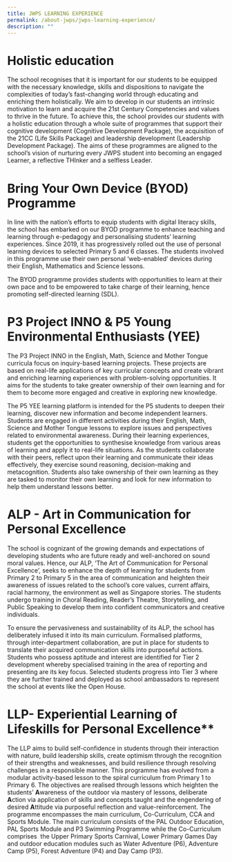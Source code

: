 ```yaml
---
title: JWPS LEARNING EXPERIENCE
permalink: /about-jwps/jwps-learning-experience/
description: ""
---
```

# Holistic education 

The school recognises that it is important for our students to be equipped with the necessary knowledge, skills and dispositions to navigate the complexities of today’s fast-changing world through educating and enriching them holistically. We aim to develop in our students an intrinsic motivation to learn and acquire the 21st Century Competencies and values to thrive in the future. To achieve this, the school provides our students with a holistic education through a whole suite of programmes that support their cognitive development (Cognitive Development Package), the acquisition of the 21CC (Life Skills Package) and leadership development (Leadership Development Package). The aims of these programmes are aligned to the school’s vision of nurturing every JWPS student into becoming an engaged Learner, a reflective THInker and a selfless Leader. 


# Bring Your Own Device (BYOD) Programme

In line with the nation’s efforts to equip students with digital literacy skills, the school has embarked on our BYOD programme to enhance teaching and learning through e-pedagogy and personalising students’ learning experiences. Since 2019, it has progressively rolled out the use of personal learning devices to selected Primary 5 and 6 classes. The students involved in this programme use their own personal ‘web-enabled’ devices during their English, Mathematics and Science lessons.

The BYOD programme provides students with opportunities to learn at their own pace and to be empowered to take charge of their learning, hence promoting self-directed learning (SDL). 

# P3 Project INNO & P5 Young Environmental Enthusiasts (YEE)

The P3 Project INNO in the English, Math, Science and Mother Tongue curricula focus on inquiry-based learning projects. These projects are based on real-life applications of key curricular concepts and create vibrant and enriching learning experiences with problem-solving opportunities. It aims for the students to take greater ownership of their own learning and for them to become more engaged and creative in exploring new knowledge.

The P5 YEE learning platform is intended for the P5 students to deepen their learning, discover new information and become independent learners. Students are engaged in different activities during their English, Math, Science and Mother Tongue lessons to explore issues and perspectives related to environmental awareness. During their learning experiences, students get the opportunities to synthesise knowledge from various areas of learning and apply it to real-life situations. As the students collaborate with their peers, reflect upon their learning and communicate their ideas effectively, they exercise sound reasoning, decision-making and metacognition. Students also take ownership of their own learning as they are tasked to monitor their own learning and look for new information to help them understand lessons better.

# ALP - Art in Communication for Personal Excellence

The school is cognizant of the growing demands and expectations of developing students who are future ready and well-anchored on sound moral values. Hence, our ALP, ‘The Art of Communication for Personal Excellence’, seeks to enhance the depth of learning for students from Primary 2 to Primary 5 in the area of communication and heighten their awareness of issues related to the school’s core values, current affairs, racial harmony, the environment as well as Singapore stories. The students undergo training in Choral Reading, Reader’s Theatre, Storytelling, and Public Speaking to develop them into confident communicators and creative individuals.

To ensure the pervasiveness and sustainability of its ALP, the school has deliberately infused it into its main curriculum. Formalised platforms, through inter-department collaboration, are put in place for students to translate their acquired communication skills into purposeful actions. Students who possess aptitude and interest are identified for Tier 2 development whereby specialised training in the area of reporting and presenting are its key focus. Selected students progress into Tier 3 where they are further trained and deployed as school ambassadors to represent the school at events like the Open House.

# LLP- Experiential Learning of Lifeskills for Personal Excellence**

The LLP aims to build self-confidence in students through their interaction with nature, build leadership skills, create optimism through the recognition of their strengths and weaknesses, and build resilience through resolving challenges in a responsible manner. This programme has evolved from a modular activity-based lesson to the spiral curriculum from Primary 1 to Primary 6. The objectives are realised through lessons which heighten the students’ **A**wareness of the outdoor via mastery of lessons, deliberate **A**ction via application of skills and concepts taught and the engendering of desired **A**ttitude via purposeful reflection and value-reinforcement. The programme encompasses the main curriculum, Co-Curriculum, CCA and Sports Module. The main curriculum consists of the PAL Outdoor Education, PAL Sports Module and P3 Swimming Programme while the Co-Curriculum comprises  the Upper Primary Sports Carnival, Lower Primary Games Day and outdoor education modules such as Water Adventure (P6), Adventure Camp (P5), Forest Adventure (P4) and Day Camp (P3).